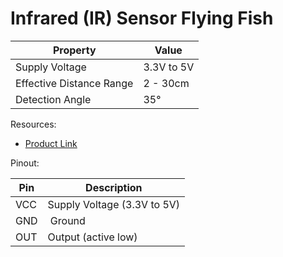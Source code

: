 # Infrared (IR) Sensor Flying Fish

Property | Value
--- | ---
Supply Voltage | 3.3V to 5V
Effective Distance Range | 2 - 30cm
Detection Angle | 35°


Resources:

* [Product Link](https://www.aliexpress.com/item/5pcs-Smart-Car-Obstacle-Avoidance-Obstacle-Sensor-Module-Barrier-IR-Infrared-Tube-Module-Photoelectric-Reflection-Sensor/32800559667.html)


Pinout:

Pin | Description
--- | ---
VCC | Supply Voltage (3.3V to 5V)
GND | Ground
OUT | Output (active low)


